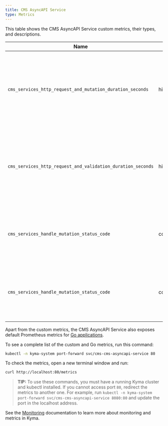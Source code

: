 ```yaml
---
title: CMS AsyncAPI Service
type: Metrics
---
```


This table shows the CMS AsyncAPI Service custom metrics, their types, and descriptions.

| Name | Type | Description |
|------|-------------|------|
| `cms_services_http_request_and_mutation_duration_seconds` | histogram | Specifies a number of assets that the service received for processing and mutated within a given time series. |
| `cms_services_http_request_and_validation_duration_seconds` | histogram | Specifies a number of assets that the service received for processing and validated within a given time series. |
| `cms_services_handle_mutation_status_code` | counter | Specifies a number of different HTTP response status codes in a given time series. |
| `cms_services_handle_mutation_status_code` | counter | Specifies a number of different HTTP response status codes in a given time series. |

Apart from the custom metrics, the CMS AsyncAPI Service also exposes default Prometheus metrics for [Go applications](https://prometheus.io/docs/guides/go-application/).

To see a complete list of the custom and Go metrics, run this command:

```bash
kubectl -n kyma-system port-forward svc/cms-cms-asyncapi-service 80
```

To check the metrics, open a new terminal window and run:

```bash
curl http://localhost:80/metrics
```

> **TIP:** To use these commands, you must have a running Kyma cluster and kubectl installed. If you cannot access port `80`, redirect the metrics to another one. For example, run `kubectl -n kyma-system port-forward svc/cms-cms-asyncapi-service 8080:80` and update the port in the localhost address.

See the [Monitoring](/components/monitoring) documentation to learn more about monitoring and metrics in Kyma.
